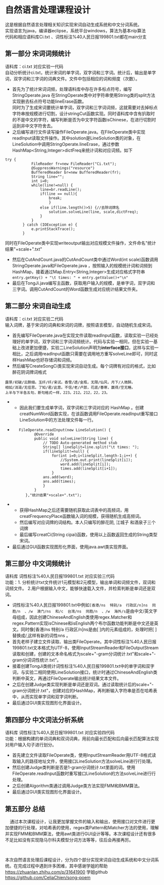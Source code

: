 
# 自然语言处理课程设计
  这是根据自然语言处理相关知识实现宋词自动生成系统和中文分词系统。  
  实现语言为java，编译器eclipse，系统平台windows，算法为基本nlp算法  
  代码和相应语料库Ci.txt 、词性标注%40人民日报199801.txt都在main分支

## 第一部分 宋词词频统计
  语料库：ci.txt 对应实验一代码   
  自动分析统计ci.txt，统计宋词的单字词，双字词和三字词。统计后，输出是单字词，双字词和三字词的词典文件。文件中包括相应的词和频度（次数）。
  * 首先为了统计宋词词频，处理语料库中存在许多标点符号，编写StringOperate.java 在StringOperate类中对字符串使用String类的split方法实现删去标点符号功能lineErase函数。<br>同时为了生成宋词要统计单字词，双字词和三字词词频，这就需要对去掉标点字符串按规模进行切割，设计stringCut函数实现。同时语料库中含有扒取时的不是中文的字符，编写判断是否为中文字符函数isChinese，在进行切割时运到非中文字符舍去。  
  * 之后编写进行文件读写操作FileOperate.java。在FileOperate类中实现readInput读取文件操作。其中solution是LineSolution类的对象，在LineSolution中调用StringOperate.lineErase，通过参数HashMap<String,Integer>dictFreq来统计词和对应词频。如下    
```
try {
			FileReader fr=new FileReader("Ci.txt");
			@SuppressWarnings("resource")
			BufferedReader br=new BufferedReader(fr);
			String line="";
			int i=0;
			while(line!=null) {
				line=br.readLine();
				if(line == null){
        			break;
        			}
        	    else if(line.length()>5) {//去除词牌名
        	    	solution.solveLine(line, scale,dictFreq);
        	    }
			}
		} catch (IOException e) {
			e.printStackTrace();
		}    
 ```
 同时在FileOperate类中实现writeoutput输出对应规模文件操作，文件命名"统计结果"+scale+".txt"  
 * 然后在CutAndCount.java的CutAndCount类中通过Word(int scale)函数调用StringOperate.java和FileOperate.java ，按照输入的规模统计词和词频到HashMap，接着通过Map.Entry<String,Integer>生成对应格式字符串`entry.getKey() + "\t times: " + entry.getValue()+"\n"`
 * 最后在TongJi.java编写主函数，获取用户输入的规模，是单字词，双字词和三字词。调用CutAndCount的Word函数生成对应统计结果文件夹。
  
## 第二部分 宋词自动生成
语料库：ci.txt 对应实验二代码  
输入词牌，基于宋词的词典和宋词的词牌，按照语言模型，自动随机生成宋词。
* 首先编写FileOperate.java在实现文件读取readInput函数，读取实验一已经处理好的单字词，双字词和三字词词频统计。代码与实验一相同，但在实验一基础上改进更加便捷，实验二LineSolution声明为**interface接口**，这样与实验一相比，之后调用readInput函数只需要在调用地方重写solveLine即可，同时这样HashMap也好存储词和词频。
* 然后编写CreateSongCi类实现宋词自动生成。每个词牌有对应的格式，比如 醉花阴词牌词格式
```
露芽/初破/云腴细。玉纤/纤/亲试。香雪/透/金瓶，无限/仙风，月下/人微醉。
相如/消渴/无佳思。了知/君/此意。不信/老/卢郎，花底/春寒，赢得/空无睡。
上半与下半各五句，断句格式一样，223。212。212，22，23。
```
* 
	* 因此我们要生成单字词，双字词和三字词对应的	HashMap 。创建creatNumWord函数实现，在该函数调用FileOperate.readInput重写接口LineSolution中的方法处理文件每一行。
* ```
	 FileOperate.readInput(new LineSolution() {
			@Override
			public void solveLine(String line) {
				// TODO Auto-generated method stub
				String[] lineSplit=line.split("\t times: ");
				if(lineSplit!=null) {
					for(int i=0;i<lineSplit.length-1;i++) {
						//System.out.print(lineSplit[i]);
						word.add(lineSplit[i]);
						times.add(lineSplit[i+1]);
					}
				ans.add(word);
				ans.add(times);	
				}
			}
		},"统计结果"+scale+".txt");
* 
	* 获得HashMap之后还需要随机获取此词表中的高频词，用creatFrequencyPlace函数输入词的规模，获得随机生成高频词。
	* 然后编写对应词牌的词结构。本人只编写的醉花阴, 江城子 和酒泉子三个词牌
	* 最后编写creatCi(String cipai)函数，使用以上函数返回生成的String类型宋词。<br>
* 最后通过GUI函数实现图形化界面，使用java.awt类实现界面。

## 第三部分 中文词频统计
语料库 词性标注%40人民日报199801.txt 对应实验三代码  
功能：1. 分析统计txt文件统计1元模型和2元模型，输出单词和词频文件，双词和词频文件。
2.用户根据输入中文，能够快速载入文件，并检索判断是单词还是双词。
* 词性标注%40人民日报199801.txt中例如```[香港/ns  特别/a  行政区/n]ns  同胞/n  、/w  澳门/ns  和/c  台湾/ns  同胞/n  、/w  海外/s```是由中文/英文字母组成，因此创建ChineseAndEnglish类使用regex.Matcher和regex.Pattern实现isChinese和isEnglish两个布尔函数功能判断是中文还是英文。同时像[香港/ns  特别/a  行政区/n]ns是由[ ]内的元素组成的，处理时把[ ]替换成/,这样有新的词性nns 。
* 首先老样子建立文件读取、输出类FileOperate。其中词性标注%40人民日报199801.txt文本格式为UTF-8，使用InputStreamReader和FileOutputStream读取和创建，创建的文本命名格式为scale+"-gram分词统计.txt"和scale+"-gram分词词性统计.txt"。
* 接着创建TongJi类统计词性标注%40人民日报199801.txt中的单字词和双字词，与实验二相同使用LineSolution接口，统计时通过ChineseAndEnglish类判断中英文，再通过FileOperate输出统计结果文本文件。
* 之后在创建Judge类实现判断是单词还是双词。通过读取统计后的scale+"-gram分词统计.txt"，创建对应的HashMap，再判断输入字符串是否在哈希表中，从而实现单字词和双字词判断。
* 最后通过GUI类实现图形化界面设计。
## 第四部分 中文词法分析系统
语料库 词性标注%40人民日报199801.txt 对应实验四代码  
功能：根据构建的单词词典和双词词典，用前向最长匹配和后向最长匹配算法实现对用户输入句子进行划分。
* 首先建立文件读取FileOperate类，使用InputStreamReader用UTF-8格式读取输入的路径地址文件，使用接口LineSolution方法solveLine进行行处理。
* 然后创建Judge类判断是否是1-gram分词统计.txt里面的词。使用FileOperate.readInput函数时重写接口LineSolution的方法solveLine进行行处理。
* 之后创建Algorithm类通过调用Judge类方法实现FMM和BMM算法。
* 最后通过GUI类实现图形化界面设计。
## 第五部分 总结
&nbsp;&nbsp;&nbsp;&nbsp;通过本次课程设计，让我更加掌握文件的输入和输出，使用接口对文件进行更加便捷的行处理，对哈希表的使用，regex类Pattern和Matcher方法的使用，理解并实现FMM和BMM算法，使用awt类进行GUI设计等等。本次课程设计还有很多不足比如没有实现隐马尔科夫模型分词方法等等，往后会再接再厉。  

<br>

  本次自然语言处理后课程设计，分为四个部分实现宋词自动生成系统和中文分词系统。在完成过程中遇到许多困难，其中感谢学姐的帮助 https://zhuanlan.zhihu.com/p/31641900 学姐github https://github.com/CeliaChien/song-poem



